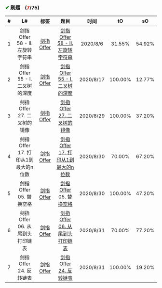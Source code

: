 
### <font color="green">✔</font> 刷题&nbsp;&nbsp;&nbsp;&nbsp;(<font color="red">7</font>/75)

\# | L# | 标签 | 题目 | 时间 | tO | sO
 :-: | :-: | :-: | :-: |:-: |:-: |:-:
1 | 剑指 Offer 58 - II. 左旋转字符串 |  <a href="https://github.com/xdxTao/LeetCode/tree/master/题解(titleSolution)/剑指Offer">剑指Offer</a>  |<a href="https://github.com/xdxTao/LeetCode/blob/master/题解(titleSolution)/堆(Heap)/剑指 Offer 58 - II. 左旋转字符串.md"> 剑指 Offer 58 - II. 左旋转字符串</a> | 2020/8/6 | 31.55% | 54.92%
2 | 剑指 Offer 55 - I. 二叉树的深度 |  <a href="https://github.com/xdxTao/LeetCode/tree/master/题解(titleSolution)/剑指Offer">剑指Offer</a>  |<a href="https://github.com/xdxTao/LeetCode/blob/master/题解(titleSolution)/堆(Heap)/剑指 Offer 55 - I. 二叉树的深度.md"> 剑指 Offer 55 - I. 二叉树的深度</a> | 2020/8/17 | 100.00% | 12.77%
3 | 剑指 Offer 27. 二叉树的镜像 |  <a href="https://github.com/xdxTao/LeetCode/tree/master/题解(titleSolution)/剑指Offer">剑指Offer</a>  |<a href="https://github.com/xdxTao/LeetCode/blob/master/题解(titleSolution)/堆(Heap)/剑指 Offer 27. 二叉树的镜像.md"> 剑指 Offer 27. 二叉树的镜像</a> | 2020/8/29 | 100.00% | 37.20%
4 | 剑指 Offer 17. 打印从1到最大的n位数 |  <a href="https://github.com/xdxTao/LeetCode/tree/master/题解(titleSolution)/剑指Offer">剑指Offer</a>  |<a href="https://github.com/xdxTao/LeetCode/blob/master/题解(titleSolution)/堆(Heap)/剑指 Offer 17. 打印从1到最大的n位数.md"> 剑指 Offer 17. 打印从1到最大的n位数</a> | 2020/8/30 | 70.00% | 67.20%
5 | 剑指 Offer 05. 替换空格 |  <a href="https://github.com/xdxTao/LeetCode/tree/master/题解(titleSolution)/剑指Offer">剑指Offer</a>  |<a href="https://github.com/xdxTao/LeetCode/blob/master/题解(titleSolution)/堆(Heap)/剑指 Offer 05. 替换空格.md"> 剑指 Offer 05. 替换空格</a> | 2020/8/30 | 100.00% | 47.20%
6 | 剑指 Offer 06. 从尾到头打印链表 |  <a href="https://github.com/xdxTao/LeetCode/tree/master/题解(titleSolution)/剑指Offer">剑指Offer</a>  |<a href="https://github.com/xdxTao/LeetCode/blob/master/题解(titleSolution)/堆(Heap)/剑指 Offer 06. 从尾到头打印链表.md"> 剑指 Offer 06. 从尾到头打印链表</a> | 2020/8/31 | 70.00% | 77.20%
7 | 剑指 Offer 24. 反转链表 |  <a href="https://github.com/xdxTao/LeetCode/tree/master/题解(titleSolution)/剑指Offer">剑指Offer</a>  |<a href="https://github.com/xdxTao/LeetCode/blob/master/题解(titleSolution)/堆(Heap)/剑指 Offer 24. 反转链表.md"> 剑指 Offer 24. 反转链表</a> | 2020/8/31 | 100.00% | 19.20%